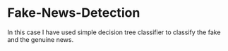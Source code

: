 # Fake-News-Detection
In this case I have used simple decision tree classifier to classify the fake and the genuine news.
